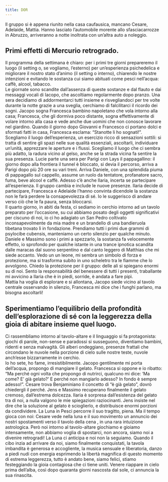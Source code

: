 ```yaml
---
title: DOR
---
```


Il gruppo si è appena riunito nella casa caufausica, mancano Cesare, Adelaide, Mattia. Hanno  lasciato l’automobile morente allo sfasciacarrozze in Abruzzo, arriveranno a notte inoltrata con  un’altra auto a noleggio. 
## Primi effetti di Mercurio retrogrado. 
Il programma della settimana è  chiaro: per i primi tre giorni prepareremo il luogo (il setting o, se vogliamo, l’esterno) per  un’esperienza psichedelica e migliorare il nostro stato d’animo (il setting o interno), chiarendo le  nostre intenzioni e evitando le sostanza cui siamo abituati come pesci nell’acqua: caffè, alcool,  tabacco.  
Le giornate sono scandite dall’assenza di queste sostanze e dal flauto e dai messaggi vocali di  Iacopo, che ascoltiamo regolarmente dopo pranzo. Una sera decidiamo di addormentarci tutti  insieme e risvegliandoci per tre volte durante la notte grazie a una sveglia, cerchiamo di falcilitarci  il ricordo dei sogni. Jacopo sogna Francesca bambino napoletano che vola intorno alla casa;  Francesca, che gli dormiva poco distante, sogna effettivamente di volare intorno alla casa e vede  anche due uomini che non conosce lavorare nel giardino. Quando il giorno dopo Giovanni e  Francesco ci portano dolci e sformati fatti in casa, Francesca esclama: “Stanotte li ho sognati!”.  Scegliamo il luogo dell’esperienza, un esercizio ricco di sensazioni sottili: si tratta di sentire gli  spazi nelle sue qualità essenziali, ascoltarli, individuare un’unità, apprezzare le aperture e i flussi.  Scegliamo il luogo che ci sembra più adatto, la radura vicino al gelso, anche se la strada vicina fa  sentire la sua presenza. 
Lucie parte una sera per Parigi con Lays il pappagallino: il giorno dopo alla frontiera il tunnel è  bloccato, si devia il percorso, arriva a Parigi dopo più 20 ore su vari treni. 
Arriva Daniele, con una splendida piuma di pappagallo sul cappello, assume un ruolo da tentatore,  profanatore sacro, fuma, beve alcool e caffè. Adesso c’è anche Ilaria, incerta se partecipare  all’esperienza. Il gruppo cambia e include le nuove presenze. Ilaria decide di partecipare, Francesca  e Adelaide l’hanno convinta dicendole la sostanza non le farà perdere la consapevolezza di sé. Io le  suggerisco di andare verso ciò che le fa paura, senza bloccarsi.  
Il quarto giorno, in abiti da festa, ci sediamo in cerchio intorno ad un tavolo preparato per  l’occasione, su cui abbiamo posato degli oggetti significativi per ciscuno di noi, io ci ho adagiato un San Pedro coltivato inconsapevolmente da mia madre e un brandello di una bandieruola tibetana  trovato lì in fondazione. Prendiamo tutti i primi due grammi di psylocibe cubensis, manteniamo un  certo silenzio per qualche minuto. Daniele e Massimo sono i primi a spezzarlo, la sostanza fa  velocemente effetto, io sprofondo per qualche istante in una trance ipnotica scandita dalle maracas  dal suono serpentino e dal canto leggero di Matthias che mi siede accanto. Vedo un un leone, mi  sembra un simbolo di forza e protezione, ma si trasforma subito in uno scheletro tra le fiamme che  lo avvolgono. Chiedo la protezione per il gruppo: delle ali si spiegano enormi su di noi. Sento la  responsabilità del benessere di tutti i presenti, traballante mi avvicino a Ilaria che è in piedi, sorride,  è andata a fare pipì.  
Mattia ha voglia di esplorare e si allontana, Jacopo siede vicino al tavolo centrale osservando in  silenzio, Francesca mi dice che i funghi parlano, ma bisogna ascoltarli!  
## Sperimentiamo l’equilibrio della profondità dell’esplorazione di sé con la leggerezza della gioia di  abitare insieme quel luogo. 
Ci rassembliamo intorno al tavolo-altare e il linguaggio si fa  protagonista: giochi di parole, non-sense e paradossi si susseguono, diventiamo bambini, ridenti e  senza malvagità. Gli alberi ondeggiano, presenze frattali che circondano le nuvole nella porzione di  cielo sulle nostre teste, nuvole anch’esse bizzarramente in cerchio.  
Io ho sete, ho fame, irresistibilmente. Jacopo gentilmente mi porta dell’acqua, propongo di  mangiare il gelato. Francesca si oppone e io ribatto: “Ma perché ogni volta che propongo di nutrirci,
qualcuno mi dice: ‘Ma come? E’ già gelato?’ E perché non mangiarlo adesso? In fondo è sempre  adesso!”. Cesare trova Benjaminiano il concetto di “è già gelato”, dovrò chiedergli il perché. Jens e Massimo recuperano finalmente il gelato cremoso, dall’estrema dolcezza. Ilaria è sorpresa dall’esistenza del gelato tra di noi, a nulla valgono le mie spiegazioni raziocinanti.  Jens insiste nel dire che la soluzione al gelato è scioglierlo, e distribuisce enormi porzioni da  condividere. 
La Luna in Pesci percorre il suo tragitto, piena. Ma il tempo gioca con noi: Cesare vede nella luna e  il suo movimento un annuncio dei nostri spostamenti verso il tavolo della cena , in una rara  intuizione astrologica. Però noi intorno al tavolo-altare giochiamo e gioiamo intensamente, non  abbiamo voglia di spostarci, non ancora, siamo noi a divenire retrogradi! La Luna ci anticipa e noi  non la seguiamo. Quando il cibo inzia ad arrivare da noi, siamo finalmente conquistati, la tavola  imbandita è generosa e accogliente, la musica sensuale e liberatoria, danzo a piedi nudi con energia  esprimendo la libertà magnifica di questo momento di estrema leggerezza, tutto è andato bene,  siamo felici, stiamo festeggiando la gioia contagiosa che ci tiene uniti. Venere riappare in cielo  prima dell’alba, così dopo quaranta giorni nascosta dal sole, ci annuncia la sua rinascita. 
